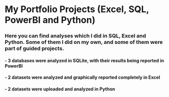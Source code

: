# My Portfolio Projects (Excel, SQL, PowerBI and Python)

### Here you can find analyses which I did in SQL, Excel and Python. Some of them I did on my own, and some of them were part of guided projects.

#### - 3 databases were analyzed in SQLite, with their results being reported in PowerBI
#### - 2 datasets were analyzed and graphically reported completely in Excel
#### - 2 datasets were uploaded and analyzed in Python
